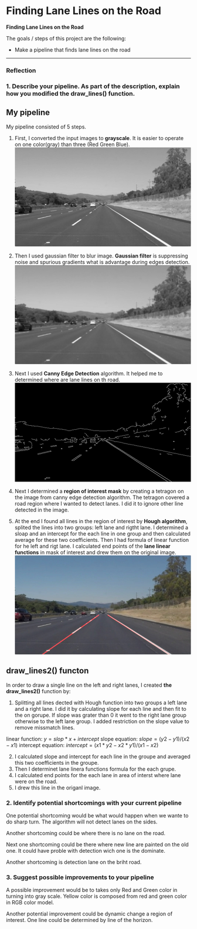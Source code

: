 # **Finding Lane Lines on the Road** 


**Finding Lane Lines on the Road**

The goals / steps of this project are the following:
* Make a pipeline that finds lane lines on the road

[//]: # (Image References)

[image_gray]: ./writeup_images/solidWhiteRight_gray.jpg "Grayscale"
[image_blur]: ./writeup_images/solidWhiteRight_blur.jpg "Blur"
[image_canny]: ./writeup_images/solidWhiteRight_canny.jpg "Canny"
[image_detected]: ./writeup_images/solidWhiteRight_detected.jpg "detected"

---

### Reflection

### 1. Describe your pipeline. As part of the description, explain how you modified the draw_lines() function.

My pipeline
---
My pipeline consisted of 5 steps.

1) First, I converted the input images to **grayscale**. It is easier to operate on one color(gray) than three (Red Green Blue).
![image in gray scale][image_gray]

2) Then I used gaussian filter to blur image. **Gaussian filter** is suppressing noise and spurious gradients what is advantage during edges detection.
![image blur][image_blur]

3) Next I used **Canny Edge Detection** algorithm. It helped me to determined where are lane lines on th road. 
![image canny][image_canny]

4) Next I determined a **region of interest mask** by creating a tetragon on the image from canny edge detection algorithm. The tetragon covered a road region where I wanted to detect lanes. I did it to ignore other line detected in the image.

5) At the end I found all lines in the region of interest by **Hough algorithm**, splited the lines into two groups: left lane and rigtht lane. I determined a sloap and an intercept for the each line in one group and then calculated average for these two coefficients. Then I had formula of linear function for he left and rigt lane. I calculated end points of the **lane linear functions** in mask of interest and drew them on the original image.
![image][image_detected]

draw_lines2() functon
---
In order to draw a single line on the left and right lanes, I created  **the draw_lines2()** function by:

1) Splitting all lines dected with Hough function into two groups a left lane and a right lane. I did it by calculating slope for each line and then fit to the on gorupe. If slope was grater than 0 it went to the right lane group otherwise to the left lane group. I added restriction on the slope value to remove missmatch lines.

linear function:
$`y = slop*x + intercept`$
slope equation:
$`slope = (y2 - y1) / (x2 - x1)`$
intercept equation:
$`intercept = (x1 * y2 - x2 * y1) / (x1 - x2)`$

2) I calculated slope and intercept for each line in the groupe and averaged this two coefficients in the groupe.
3) Then I determinet lane linera functions formula for the each grupe.
4) I calculated end points for the each lane in area of interst where lane were on the road.
5) I drew this line in the origanl image. 


### 2. Identify potential shortcomings with your current pipeline


One potential shortcoming would be what would happen when we wante to do sharp turn. The algorithm will not detect lanes on the sides.

Another shortcoming could be where there is no lane on the road. 

Next one shortcoming could be there where new line are painted on the old one. It could have proble with detection wich one is the dominate.

Another shortcoming is detection lane on the briht road.



### 3. Suggest possible improvements to your pipeline

A possible improvement would be to takes only Red and Green color in turning into gray scale. Yellow color is composed from red and green color in RGB color model.

Another potential improvement could be dynamic change a region of interest. One line could be determined by line of the horizon.


